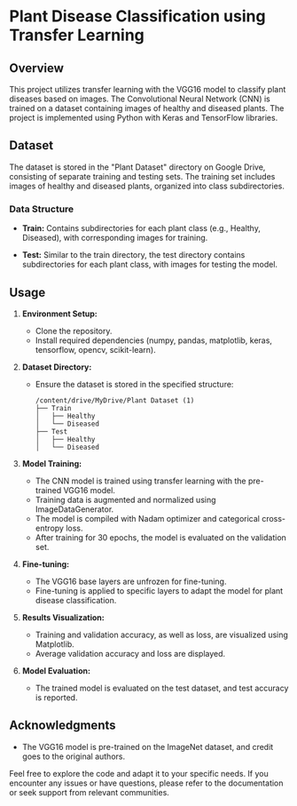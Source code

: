 # Plant Disease Classification using Transfer Learning

## Overview
This project utilizes transfer learning with the VGG16 model to classify plant diseases based on images. The Convolutional Neural Network (CNN) is trained on a dataset containing images of healthy and diseased plants. The project is implemented using Python with Keras and TensorFlow libraries.

## Dataset
The dataset is stored in the "Plant Dataset" directory on Google Drive, consisting of separate training and testing sets. The training set includes images of healthy and diseased plants, organized into class subdirectories.

### Data Structure
- **Train:** Contains subdirectories for each plant class (e.g., Healthy, Diseased), with corresponding images for training.
  
- **Test:** Similar to the train directory, the test directory contains subdirectories for each plant class, with images for testing the model.

## Usage
1. **Environment Setup:**
   - Clone the repository.
   - Install required dependencies (numpy, pandas, matplotlib, keras, tensorflow, opencv, scikit-learn).

2. **Dataset Directory:**
   - Ensure the dataset is stored in the specified structure:
     ```
     /content/drive/MyDrive/Plant Dataset (1)
     ├── Train
     │   ├── Healthy
     │   └── Diseased
     ├── Test
     │   ├── Healthy
     │   └── Diseased
     ```

3. **Model Training:**
   - The CNN model is trained using transfer learning with the pre-trained VGG16 model.
   - Training data is augmented and normalized using ImageDataGenerator.
   - The model is compiled with Nadam optimizer and categorical cross-entropy loss.
   - After training for 30 epochs, the model is evaluated on the validation set.

4. **Fine-tuning:**
   - The VGG16 base layers are unfrozen for fine-tuning.
   - Fine-tuning is applied to specific layers to adapt the model for plant disease classification.

5. **Results Visualization:**
   - Training and validation accuracy, as well as loss, are visualized using Matplotlib.
   - Average validation accuracy and loss are displayed.

6. **Model Evaluation:**
   - The trained model is evaluated on the test dataset, and test accuracy is reported.

## Acknowledgments
- The VGG16 model is pre-trained on the ImageNet dataset, and credit goes to the original authors.

Feel free to explore the code and adapt it to your specific needs. If you encounter any issues or have questions, please refer to the documentation or seek support from relevant communities.
